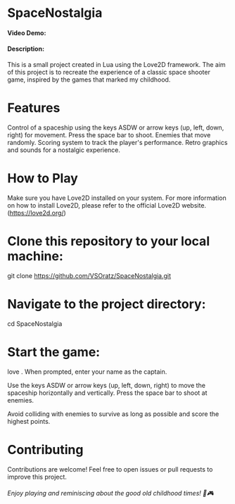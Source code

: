 # SpaceNostalgia
#### Video Demo:  <URL HERE>
#### Description:
This is a small project created in Lua using the Love2D framework. The aim of this project is to recreate the experience of a classic space shooter game, inspired by the games that marked my childhood.

# Features
Control of a spaceship using the keys ASDW or arrow keys (up, left, down, right) for movement.
Press the space bar to shoot.
Enemies that move randomly.
Scoring system to track the player's performance.
Retro graphics and sounds for a nostalgic experience.

# How to Play
Make sure you have Love2D installed on your system. For more information on how to install Love2D, please refer to the official Love2D website. (https://love2d.org/)

# Clone this repository to your local machine:
git clone https://github.com/VSOratz/SpaceNostalgia.git

# Navigate to the project directory:
cd SpaceNostalgia

# Start the game:
love .
When prompted, enter your name as the captain.

Use the keys ASDW or arrow keys (up, left, down, right) to move the spaceship horizontally and vertically. Press the space bar to shoot at enemies.

Avoid colliding with enemies to survive as long as possible and score the highest points.

# Contributing
Contributions are welcome! Feel free to open issues or pull requests to improve this project.

###### Enjoy playing and reminiscing about the good old childhood times! 🚀🎮